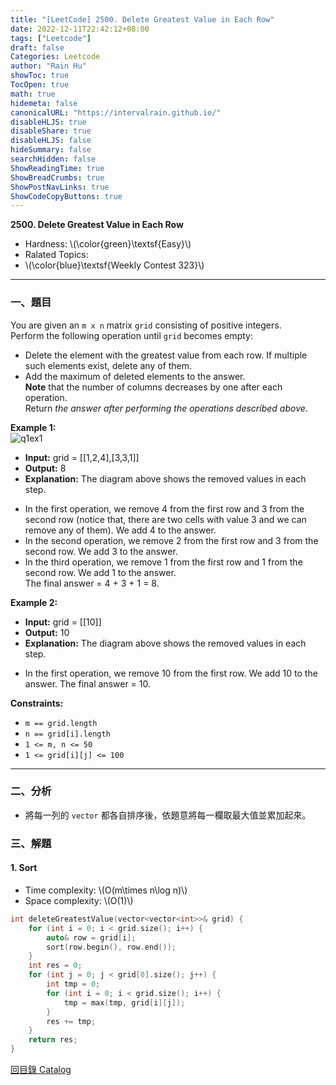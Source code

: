 ```yaml
---
title: "[LeetCode] 2500. Delete Greatest Value in Each Row"
date: 2022-12-11T22:42:12+08:00
tags: ["Leetcode"]
draft: false
Categories: Leetcode
author: "Rain Hu"
showToc: true
TocOpen: true
math: true
hidemeta: false
canonicalURL: "https://intervalrain.github.io/"
disableHLJS: true
disableShare: true
disableHLJS: false
hideSummary: false
searchHidden: false
ShowReadingTime: true
ShowBreadCrumbs: true
ShowPostNavLinks: true
ShowCodeCopyButtons: true
---
```

**2500. Delete Greatest Value in Each Row**
+ Hardness: \\(\color{green}\textsf{Easy}\\)
+ Ralated Topics: 
+ \\(\color{blue}\textsf{Weekly Contest 323}\\)
---
### 一、題目
You are given an `m x n` matrix `grid` consisting of positive integers.  
Perform the following operation until `grid` becomes empty:  
+ Delete the element with the greatest value from each row. If multiple such elements exist, delete any of them.  
+ Add the maximum of deleted elements to the answer.  
**Note** that the number of columns decreases by one after each operation.  
Return *the answer after performing the operations described above*.

**Example 1:**  
![q1ex1](https://assets.leetcode.com/uploads/2022/10/19/q1ex1.jpg)
+ **Input:** grid = [[1,2,4],[3,3,1]]
+ **Output:** 8
+ **Explanation:** The diagram above shows the removed values in each step.  
- In the first operation, we remove 4 from the first row and 3 from the second row (notice that, there are two cells with value 3 and we can remove any of them). We add 4 to the answer.  
- In the second operation, we remove 2 from the first row and 3 from the second row. We add 3 to the answer.  
- In the third operation, we remove 1 from the first row and 1 from the second row. We add 1 to the answer.  
The final answer = 4 + 3 + 1 = 8.  

**Example 2:**
+ **Input:** grid = [[10]]
+ **Output:** 10
+ **Explanation:** The diagram above shows the removed values in each step.
- In the first operation, we remove 10 from the first row. We add 10 to the answer.
The final answer = 10.

**Constraints:**
+ `m == grid.length`
+ `n == grid[i].length`
+ `1 <= m, n <= 50`
+ `1 <= grid[i][j] <= 100`

---

### 二、分析
+ 將每一列的 `vector` 都各自排序後，依題意將每一欄取最大值並累加起來。

### 三、解題
#### 1. Sort
+ Time complexity: \\(O(m\times n\log n)\\)
+ Space complexity: \\(O(1)\\)
```C++
int deleteGreatestValue(vector<vector<int>>& grid) {
    for (int i = 0; i < grid.size(); i++) {
        auto& row = grid[i];
        sort(row.begin(), row.end());
    }
    int res = 0;
    for (int j = 0; j < grid[0].size(); j++) {
        int tmp = 0;
        for (int i = 0; i < grid.size(); i++) {
            tmp = max(tmp, grid[i][j]);
        }
        res += tmp;
    }
    return res;
}
```
[回目錄 Catalog](/posts/leetcode)